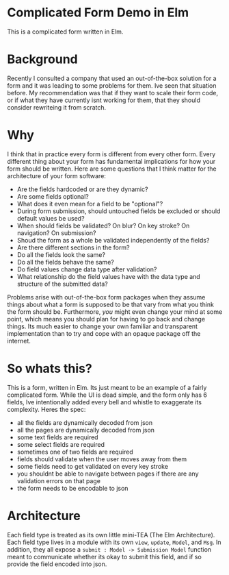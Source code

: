 # Complicated Form Demo in Elm

This is a complicated form written in Elm.

# Background

Recently I consulted a company that used an out-of-the-box solution for a form and it was leading to some problems for them. Ive seen that situation before. My recommendation was that if they want to scale their form code, or if what they have currently isnt working for them, that they should consider rewriteing it from scratch.

# Why

I think that in practice every form is different from every other form. Every different thing about your form has fundamental implications for how your form should be written. Here are some questions that I think matter for the architecture of your form software:

- Are the fields hardcoded or are they dynamic?
- Are some fields optional?
- What does it even mean for a field to be "optional"?
- During form submission, should untouched fields be excluded or should default values be used?
- When should fields be validated? On blur? On key stroke? On navigation? On submission?
- Shoud the form as a whole be validated independently of the fields?
- Are there different sections in the form?
- Do all the fields look the same?
- Do all the fields behave the same?
- Do field values change data type after validation?
- What relationship do the field values have with the data type and structure of the submitted data?

Problems arise with out-of-the-box form packages when they assume things about what a form is supposed to be that vary from what you think the form should be. Furthermore, _you_ might even change your mind at some point, which means you should plan for having to go back and change things. Its much easier to change your own familiar and transparent implementation than to try and cope with an opaque package off the internet.

# So whats this?

This is a form, written in Elm. Its just meant to be an example of a fairly complicated form. While the UI is dead simple, and the form only has 6 fields, Ive intentionally added every bell and whistle to exaggerate its complexity. Heres the spec:

- all the fields are dynamically decoded from json
- all the pages are dynamically decoded from json
- some text fields are required
- some select fields are required
- sometimes one of two fields are required
- fields should validate when the user moves away from them
- some fields need to get validated on every key stroke
- you shouldnt be able to navigate between pages if there are any validation errors on that page
- the form needs to be encodable to json

# Architecture

Each field type is treated as its own little mini-TEA (The Elm Architecture). Each field type lives in a module with its own `view`, `update`, `Model`, and `Msg`. In addition, they all expose a `submit : Model -> Submission Model` function meant to communicate whether its okay to submit this field, and if so provide the field encoded into json.